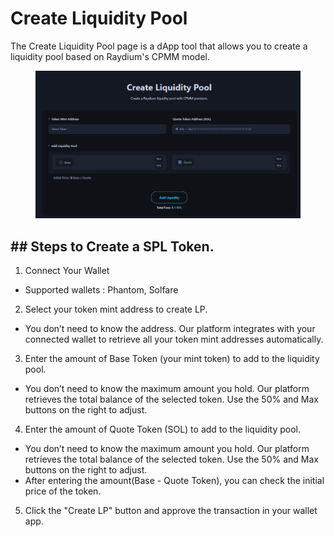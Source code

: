 
# Create Liquidity Pool

The Create Liquidity Pool page is a dApp tool that allows you to create a liquidity pool based on Raydium's CPMM model.

<figure><img src="../.gitbook/assets/KakaoTalk_20250415_133022006.png" alt=""><figcaption></figcaption></figure>



## ## Steps to Create a SPL Token.


1. Connect Your Wallet
 - Supported wallets : Phantom, Solfare

2. Select your token mint address to create LP.
 - You don’t need to know the address. Our platform integrates with your connected wallet to retrieve all your token mint addresses automatically.

3. Enter the amount of Base Token (your mint token) to add to the liquidity pool.
 - You don’t need to know the maximum amount you hold. Our platform retrieves the total balance of the selected token. Use the 50% and Max buttons on the right to adjust.

4. Enter the amount of Quote Token (SOL) to add to the liquidity pool.
 - You don’t need to know the maximum amount you hold. Our platform retrieves the total balance of the selected token. Use the 50% and Max buttons on the right to adjust.
 - After entering the amount(Base - Quote Token), you can check the initial price of the token.

5. Click the "Create LP" button and approve the transaction in your wallet app.




